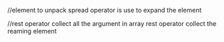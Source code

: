//element to unpack
spread operator is use to expand the element

//rest operator collect  all the argument in  array
rest operator collect the reaming element
